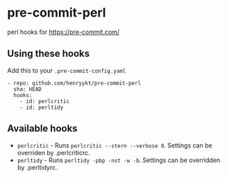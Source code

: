 # pre-commit-perl
perl hooks for https://pre-commit.com/

## Using these hooks

Add this to your `.pre-commit-config.yaml`

    - repo: github.com/henryykt/pre-commit-perl
      sha: HEAD
      hooks:
        - id: perlcritic
        - id: perltidy

## Available hooks

- `perlcritic` - Runs `perlcritic --stern --verbose 8`. Settings can be overriden by
.perlcriticrc.
- `perltidy` - Runs `perltidy -pbp -nst -w -b`. Settings can be overridden by
.perltidyrc.
